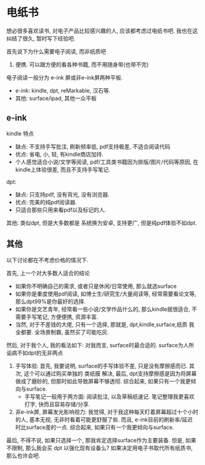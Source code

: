 # 电纸书

想必很多喜欢读书, 对电子产品比较感兴趣的人, 应该都考虑过电纸书吧. 我也在这纠结了很久, 暂时写下经验吧.

首先说下为什么需要电子阅读, 而非纸质吧
1. 便携. 可以跟方便的看各种书籍, 而不用随身带(也带不完)

电子阅读一般分为 e-ink 屏或非e-ink屏两种平板.
- e-ink: kindle, dpt, reMarkable, 汉石等.
- 其他: surface/ipad, 其他一众平板

## e-ink
kindle 特点
- 缺点: 不支持手写批注, 刷新频率低, pdf支持极差, 不适合阅读代码
- 优点: 省电, 小, 轻, 有kindle商店加持.
- 个人感觉适合小说/文学等阅读, pdf/工具类书籍因为排版/图片/代码等原因, 在kindle上体验很差, 而且不支持手写笔记.

dpt:
- 缺点: 只支持pdf, 没有背光, 没有浏览器.
- 优点: 完美的纯pdf阅读器.
- 只适合那些只用来看pdf以及标记的人.

其他: 类似dpt, 但是大多数都是 系统换为安卓, 支持更广, 但是纯pdf体验不如dpt.

## 其他
以下讨论都在不考虑价格的情况下.

首先, 上一个对大多数人适合的结论
- 如果你不明确自己的需求, 或者只是休闲/日常使用, 那么就选surface
- 如果你是重度使用pdf阅读, 如博士生/研究生/大量阅读等, 经常需要看论文等, 那么dpt99%是你最好的选择.
- 如果你是文艺青年, 经常看一些小说/文学作品什么的, 那么kindle就很适合, 不需要手写笔记, 方便便携, 资源丰富.
- 当然, 对于不差钱的大佬, 只有一个选择, 那就是, dpt,kindle,surface,纸质 我全都要. 全场景制霸, 虽然买了可能吃灰.


然后, 对于我个人, 我的看法如下: 对我而言, surface时最合适的. surface为人所诟病不如dpt的无非两点
1. 手写体验: 首先, 我要说明, surface的手写体验不差, 只是没有摩擦感而已. 其次, 这个可以通过购买单独的 类纸膜 解决, 最后, dpt支持摩擦感是因为将屏幕做成了磨砂的, 但那时如此导致屏幕不够透彻. 综合起来, 如果只有一个我更倾向与surface.
    - 手写笔记一般用于两方面: 阅读批注, 以及草稿纸速记. 笔记整理我更喜欢打字, 快而且容易存储/分享.
2. 非e-ink屏, 屏幕发光影响视力: 我觉得, 对于我这种每天盯着屏幕超过十个小时的人, 基本无视, 无非时看着可能更舒服了些. 而且, e-ink目前的刷新率/延迟 时比surface差的一点. 综合起来, 如果只有一个我更倾向与surface.

最后, 不得不说, 如果只选择一个, 那我肯定选择surface作为主要装备. 但是, 如果不限制, 那么我会买 dpt 以强化现有设备么? 如果决定用电子书取代所有纸质书, 那么也许会吧.

